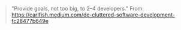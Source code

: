 > "Provide goals, not too big, to 2–4 developers."
From: https://carlfish.medium.com/de-cluttered-software-development-fc28477b649e
